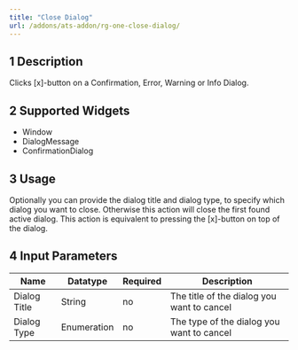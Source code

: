 ```yaml
---
title: "Close Dialog"
url: /addons/ats-addon/rg-one-close-dialog/
---
```


## 1 Description

Clicks [x]-button on a Confirmation, Error, Warning or Info Dialog.

## 2 Supported Widgets

* Window
* DialogMessage
* ConfirmationDialog

## 3 Usage

Optionally you can provide the dialog title and dialog type, to specify which dialog you want to close. Otherwise this action will close the first found active dialog.
This action is equivalent to pressing the [x]-button on top of the dialog.       

## 4 Input Parameters

Name | Datatype | Required | Description
--- | --- | --- | ---
Dialog Title | String | no | The title of the dialog you want to cancel
Dialog Type | Enumeration | no | The type of the dialog you want to cancel
